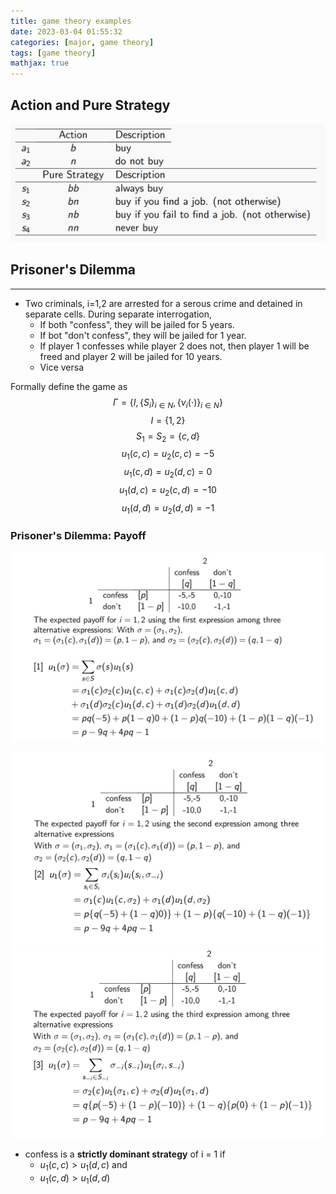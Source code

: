 ```yaml
---
title: game theory examples
date: 2023-03-04 01:55:32
categories: [major, game theory]
tags: [game theory]
mathjax: true
---
```


## Action and Pure Strategy

![](action_and_pure_strategy.png)

## Prisoner's Dilemma

---

- Two criminals, i=1,2 are arrested for a serous crime and detained in separate cells. During separate interrogation,
	- If both "confess", they will be jailed for 5 years.
	- If bot "don't confess", they will be jailed for 1 year.
	- If player 1 confesses while player 2 does not, then player 1 will be freed and player 2 will be jailed for 10 years.
	- Vice versa

Formally define the game as 
$$\Gamma=\{I,\{S_i\}_{i\in N}, \{\nu_i(\cdot)\}_{i\in N}\}$$
$$I=\{1, 2\}$$
$$S_1=S_2=\{c,d\}$$
$$u_1(c,c)=u_2(c,c)=-5$$
$$u_1(c,d)=u_2(d,c)=0$$
$$u_1(d,c)=u_2(c,d)=-10$$
$$u_1(d,d)=u_2(d,d)=-1$$

### Prisoner's Dilemma: Payoff

![](prisoner_1.jpg)

![](prisoner_2.jpg)
![](prisoner_3.jpg)

- confess is a **strictly dominant strategy** of i = 1 if 
	- $u_1(c,c)>u_1(d,c)$ and 
	- $u_1(c,d)>u_1(d,d)$